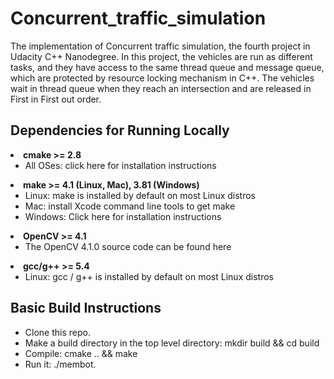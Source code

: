 # Concurrent_traffic_simulation

<p>The implementation of Concurrent traffic simulation, the fourth project in Udacity C++ Nanodegree. In this project, the vehicles
are run as different tasks, and they have access to the same thread queue and message queue, which are protected 
by resource locking mechanism in C++. The vehicles wait in thread queue when they reach an intersection and 
are released in First in First out order.</p>

<h2>Dependencies for Running Locally</h2>



<li><b>cmake >= 2.8</b>
        <ul>
            <li>All OSes: click here for installation instructions</li>
        </ul>
</li>

<li>
    <b>make >= 4.1 (Linux, Mac), 3.81 (Windows)</b>
        <ul>
            <li>Linux: make is installed by default on most Linux distros</li>
        
<li>Mac: install Xcode command line tools to get make</li>
</li>
            <li>Windows: Click here for installation instructions</li>
</ul>
    </li>

<li><b>OpenCV >= 4.1 </b>
        <ul>
            <li>The OpenCV 4.1.0 source code can be found here</li>
</ul>
<li><b>gcc/g++ >= 5.4</b>
        <ul>
            <li>Linux: gcc / g++ is installed by default on most Linux distros</li>
</ul>
        

<h2>Basic Build Instructions</h2>
<ul>
    <li>Clone this repo.</li>
    <li>Make a build directory in the top level directory: mkdir build && cd build</li>
    <li>Compile: cmake .. && make</li>
    <li>Run it: ./membot.</li>
</ul>

